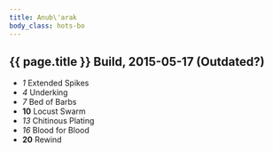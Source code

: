 ```yaml
---
title: Anub\'arak
body_class: hots-bo
---
```


## {{ page.title }} Build, 2015-05-17 (Outdated?)

-   _1_  Extended Spikes
-   _4_  Underking
-   _7_  Bed of Barbs
- __10__ Locust Swarm
-  _13_  Chitinous Plating
-  _16_  Blood for Blood
- __20__ Rewind













